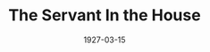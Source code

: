 ---
title: The Servant In the House
date: 1927-03-15
opening_date: 1927-03-15
closing_date: 1927-03-16
layout: productions
playbill:
Theatre: Theatre Jacksonville
cast:
- Rogers: Bart Nason
- Mr. Robert Smith: Burton Barrs
- Manson: Frank Dearing
- The Reverend William Smythe: J.H. Pratt
- Mary: Mary Lou Sanderson
- Auntie: Muriel Parkes
- James Ponsonby Makeshyfte, D.D: Ted Silber
crew:
- Director: Tracy L'Engle
- Lighting: Martha Race
- Costumes: Anne C. Lalor
- Props: Carolyn Bisbee
- Set painting: Birsa Shepard
- Set construction:
  - Gordon McCauley
  - Karl Bardin
  - L.B. Pratt
- Cushion Design and Construction: Monserrat Carles
understudies:
orchestra:
---